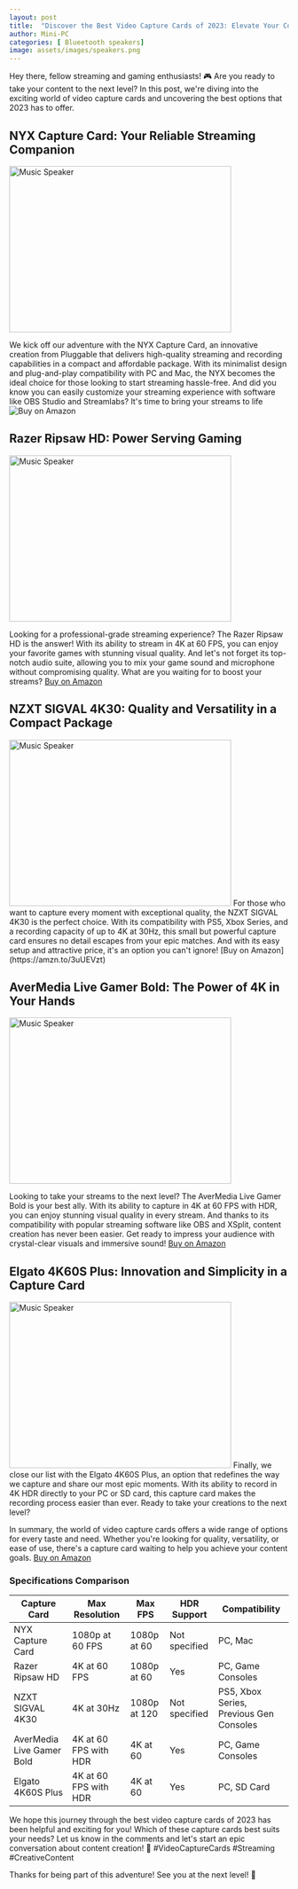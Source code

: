```yaml
---
layout: post
title:  "Discover the Best Video Capture Cards of 2023: Elevate Your Content to the Next Level"
author: Mini-PC
categories: [ Blueetooth speakers]
image: assets/images/speakers.png
---
```


Hey there, fellow streaming and gaming enthusiasts! 🎮 Are you ready to take your content to the next level? In this post, we're diving into the exciting world of video capture cards and uncovering the best options that 2023 has to offer.

## NYX Capture Card: Your Reliable Streaming Companion
<img src="https://m.media-amazon.com/images/I/618Eph42i4L._AC_SL1500_.jpg" alt="Music Speaker" width="400" height="300">

We kick off our adventure with the NYX Capture Card, an innovative creation from Pluggable that delivers high-quality streaming and recording capabilities in a compact and affordable package. With its minimalist design and plug-and-play compatibility with PC and Mac, the NYX becomes the ideal choice for those looking to start streaming hassle-free. And did you know you can easily customize your streaming experience with software like OBS Studio and Streamlabs? It's time to bring your streams to life![Buy on Amazon](https://amzn.to/3T08nwa)

## Razer Ripsaw HD: Power Serving Gaming
<img src="https://m.media-amazon.com/images/I/41DX7MfQbQL._AC_SL1024_.jpg" alt="Music Speaker" width="400" height="300">

Looking for a professional-grade streaming experience? The Razer Ripsaw HD is the answer! With its ability to stream in 4K at 60 FPS, you can enjoy your favorite games with stunning visual quality. And let's not forget its top-notch audio suite, allowing you to mix your game sound and microphone without compromising quality. What are you waiting for to boost your streams? [Buy on Amazon](https://amzn.to/3T4BjCW)

## NZXT SIGVAL 4K30: Quality and Versatility in a Compact Package
<img src="https://m.media-amazon.com/images/I/51ZexYtDQfL._AC_SL1500_.jpg" alt="Music Speaker" width="400" height="300">
For those who want to capture every moment with exceptional quality, the NZXT SIGVAL 4K30 is the perfect choice. With its compatibility with PS5, Xbox Series, and a recording capacity of up to 4K at 30Hz, this small but powerful capture card ensures no detail escapes from your epic matches. And with its easy setup and attractive price, it's an option you can't ignore! [Buy on Amazon](https://amzn.to/3uUEVzt)


## AverMedia Live Gamer Bold: The Power of 4K in Your Hands
<img src="https://m.media-amazon.com/images/I/81LAKhfgQ4L._SL1500_.jpg" alt="Music Speaker" width="400" height="300">

Looking to take your streams to the next level? The AverMedia Live Gamer Bold is your best ally. With its ability to capture in 4K at 60 FPS with HDR, you can enjoy stunning visual quality in every stream. And thanks to its compatibility with popular streaming software like OBS and XSplit, content creation has never been easier. Get ready to impress your audience with crystal-clear visuals and immersive sound! [Buy on Amazon](https://amzn.to/3wDr7tP)

## Elgato 4K60S Plus: Innovation and Simplicity in a Capture Card
<img src="https://m.media-amazon.com/images/I/51M6As4xKlL._AC_SL1000_.jpg" alt="Music Speaker" width="400" height="300">
Finally, we close our list with the Elgato 4K60S Plus, an option that redefines the way we capture and share our most epic moments. With its ability to record in 4K HDR directly to your PC or SD card, this capture card makes the recording process easier than ever. Ready to take your creations to the next level?

In summary, the world of video capture cards offers a wide range of options for every taste and need. Whether you're looking for quality, versatility, or ease of use, there's a capture card waiting to help you achieve your content goals. [Buy on Amazon](https://amzn.to/3InF69A)


### Specifications Comparison

| **Capture Card**        | **Max Resolution** | **Max FPS** | **HDR Support** | **Compatibility**                     |
|--------------------------|--------------------|-------------|----------------|--------------------------------------|
| NYX Capture Card         | 1080p at 60 FPS    | 1080p at 60 | Not specified  | PC, Mac                               |
| Razer Ripsaw HD          | 4K at 60 FPS       | 1080p at 60 | Yes            | PC, Game Consoles                     |
| NZXT SIGVAL 4K30         | 4K at 30Hz         | 1080p at 120| Not specified  | PS5, Xbox Series, Previous Gen Consoles|
| AverMedia Live Gamer Bold| 4K at 60 FPS with HDR| 4K at 60   | Yes            | PC, Game Consoles                     |
| Elgato 4K60S Plus        | 4K at 60 FPS with HDR| 4K at 60   | Yes            | PC, SD Card                           |

We hope this journey through the best video capture cards of 2023 has been helpful and exciting for you! Which of these capture cards best suits your needs? Let us know in the comments and let's start an epic conversation about content creation! 🚀 #VideoCaptureCards #Streaming #CreativeContent

Thanks for being part of this adventure! See you at the next level! 🎉




